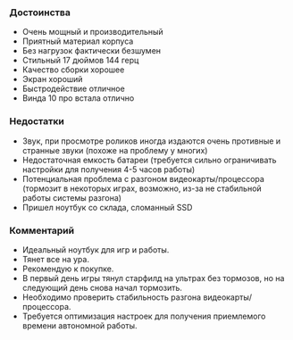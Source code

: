 ### **Достоинства**

- Очень мощный и производительный
- Приятный материал корпуса
- Без нагрузок фактически безшумен
- Стильный 17 дюймов 144 герц
- Качество сборки хорошее
- Экран хороший
- Быстродействие отличное
- Винда 10 про встала отлично

### **Недостатки**

- Звук, при просмотре роликов иногда издаются очень противные и странные звуки (похоже на проблему у многих)
- Недостаточная емкость батареи (требуется сильно ограничивать настройки для получения 4-5 часов работы)
- Потенциальная проблема с разгоном видеокарты/процессора (тормозит в некоторых играх, возможно, из-за не стабильной работы системы разгона)
- Пришел ноутбук со склада, сломанный SSD

### **Комментарий**

- Идеальный ноутбук для игр и работы.
- Тянет все на ура.
- Рекомендую к покупке.
- В первый день игры тянул старфилд на ультрах без тормозов, но на следующий день снова начал тормозить.
- Необходимо проверить стабильность разгона видеокарты/процессора.
- Требуется оптимизация настроек для получения приемлемого времени автономной работы.